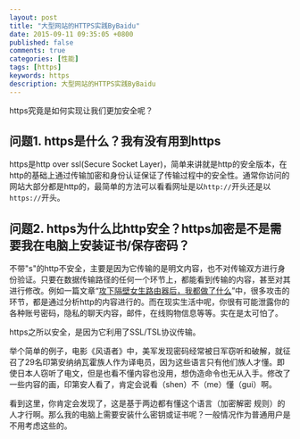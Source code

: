 ```yaml
---
layout: post
title: "大型网站的HTTPS实践ByBaidu"
date: 2015-09-11 09:35:05 +0800
published: false
comments: true
categories: [性能]
tags: [https]
keywords: https
description: 大型网站的HTTPS实践ByBaidu
---
```


https究竟是如何实现让我们更加安全呢？

## 问题1. https是什么？我有没有用到https

https是http over ssl(Secure Socket Layer)，简单来讲就是http的安全版本，在http的基础上通过传输加密和身份认证保证了传输过程中的安全性。通常你访问的网站大部分都是http的，最简单的方法可以看看网址是以`http://`开头还是以`https://`开头。

## 问题2. https为什么比http安全？https加密是不是需要我在电脑上安装证书/保存密码？

不带"s"的http不安全，主要是因为它传输的是明文内容，也不对传输双方进行身份验证。只要在数据传输路径的任何一个环节上，都能看到传输的内容，甚至对其进行修改。例如一篇文章“[攻下隔壁女生路由器后，我都做了什么](http://daily.zhihu.com/story/3603866)”中，很多攻击的环节，都是通过分析http的内容进行的。而在现实生活中呢，你很有可能泄露你的各种账号密码，隐私的聊天内容，邮件，在线购物信息等等。实在是太可怕了。

https之所以安全，是因为它利用了SSL/TSL协议传输。

举个简单的例子，电影《风语者》中，美军发现密码经常被日军窃听和破解，就征召了29名印第安纳纳瓦霍族人作为译电员，因为这些语言只有他们族人才懂。即使日本人窃听了电文，但是也看不懂内容也没用，想伪造命令也无从入手。修改了一些内容的画，印第安人看了，肯定会说看（shen）不（me）懂（gui）啊。

看到这里，你肯定会发现了，这是基于两边都有懂这个语言（加密解密 规则）的人才行啊。那么我的电脑上需要安装什么密钥或证书呢？一般情况作为普通用户是不用考虑这些的。

